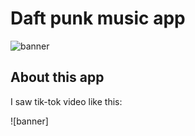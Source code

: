 # Daft punk music app

![banner](https://github.com/3pper/Music_app/blob/main/Assets/Music_App.png?raw=true)

## About this app

I saw tik-tok video like this:

![banner]
